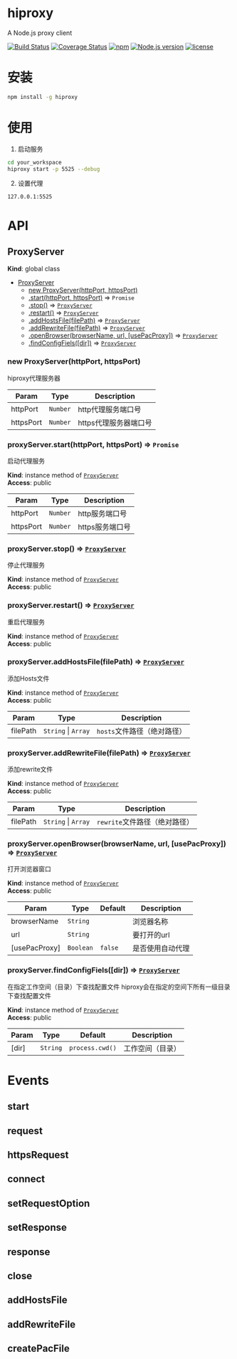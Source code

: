 # hiproxy
A Node.js proxy client

[![Build Status](https://travis-ci.org/zdying/hiproxy.svg?branch=master)](https://travis-ci.org/zdying/hiproxy)
[![Coverage Status](https://coveralls.io/repos/github/zdying/hiproxy/badge.svg?branch=master)](https://coveralls.io/github/zdying/hiproxy?branch=master)
[![npm](https://img.shields.io/npm/v/hiproxy.svg)](https://www.npmjs.com/package/hiproxy)
[![Node.js version](https://img.shields.io/badge/node-%3E%3D0.12.7-orange.svg)](https://nodejs.org/)
[![license](https://img.shields.io/badge/license-MIT-green.svg)](https://github.com/zdying/hiproxy/blob/master/LICENSE)

# 安装

```bash
npm install -g hiproxy
```

# 使用

1. 启动服务
```bash
cd your_workspace
hiproxy start -p 5525 --debug
```

2. 设置代理

```bash
127.0.0.1:5525
```

# API

<a name="ProxyServer"></a>

## ProxyServer
**Kind**: global class  

* [ProxyServer](#ProxyServer)
    * [new ProxyServer(httpPort, httpsPort)](#new_ProxyServer_new)
    * [.start(httpPort, httpsPort)](#ProxyServer+start) ⇒ <code>Promise</code>
    * [.stop()](#ProxyServer+stop) ⇒ <code>[ProxyServer](#ProxyServer)</code>
    * [.restart()](#ProxyServer+restart) ⇒ <code>[ProxyServer](#ProxyServer)</code>
    * [.addHostsFile(filePath)](#ProxyServer+addHostsFile) ⇒ <code>[ProxyServer](#ProxyServer)</code>
    * [.addRewriteFile(filePath)](#ProxyServer+addRewriteFile) ⇒ <code>[ProxyServer](#ProxyServer)</code>
    * [.openBrowser(browserName, url, [usePacProxy])](#ProxyServer+openBrowser) ⇒ <code>[ProxyServer](#ProxyServer)</code>
    * [.findConfigFiels([dir])](#ProxyServer+findConfigFiels) ⇒ <code>[ProxyServer](#ProxyServer)</code>

<a name="new_ProxyServer_new"></a>

### new ProxyServer(httpPort, httpsPort)
hiproxy代理服务器


| Param | Type | Description |
| --- | --- | --- |
| httpPort | <code>Number</code> | http代理服务端口号 |
| httpsPort | <code>Number</code> | https代理服务器端口号 |

<a name="ProxyServer+start"></a>

### proxyServer.start(httpPort, httpsPort) ⇒ <code>Promise</code>
启动代理服务

**Kind**: instance method of <code>[ProxyServer](#ProxyServer)</code>  
**Access**: public  

| Param | Type | Description |
| --- | --- | --- |
| httpPort | <code>Number</code> | http服务端口号 |
| httpsPort | <code>Number</code> | https服务端口号 |

<a name="ProxyServer+stop"></a>

### proxyServer.stop() ⇒ <code>[ProxyServer](#ProxyServer)</code>
停止代理服务

**Kind**: instance method of <code>[ProxyServer](#ProxyServer)</code>  
**Access**: public  
<a name="ProxyServer+restart"></a>

### proxyServer.restart() ⇒ <code>[ProxyServer](#ProxyServer)</code>
重启代理服务

**Kind**: instance method of <code>[ProxyServer](#ProxyServer)</code>  
**Access**: public  
<a name="ProxyServer+addHostsFile"></a>

### proxyServer.addHostsFile(filePath) ⇒ <code>[ProxyServer](#ProxyServer)</code>
添加Hosts文件

**Kind**: instance method of <code>[ProxyServer](#ProxyServer)</code>  
**Access**: public  

| Param | Type | Description |
| --- | --- | --- |
| filePath | <code>String</code> \| <code>Array</code> | `hosts`文件路径（绝对路径） |

<a name="ProxyServer+addRewriteFile"></a>

### proxyServer.addRewriteFile(filePath) ⇒ <code>[ProxyServer](#ProxyServer)</code>
添加rewrite文件

**Kind**: instance method of <code>[ProxyServer](#ProxyServer)</code>  
**Access**: public  

| Param | Type | Description |
| --- | --- | --- |
| filePath | <code>String</code> \| <code>Array</code> | `rewrite`文件路径（绝对路径） |

<a name="ProxyServer+openBrowser"></a>

### proxyServer.openBrowser(browserName, url, [usePacProxy]) ⇒ <code>[ProxyServer](#ProxyServer)</code>
打开浏览器窗口

**Kind**: instance method of <code>[ProxyServer](#ProxyServer)</code>  
**Access**: public  

| Param | Type | Default | Description |
| --- | --- | --- | --- |
| browserName | <code>String</code> |  | 浏览器名称 |
| url | <code>String</code> |  | 要打开的url |
| [usePacProxy] | <code>Boolean</code> | <code>false</code> | 是否使用自动代理 |

<a name="ProxyServer+findConfigFiels"></a>

### proxyServer.findConfigFiels([dir]) ⇒ <code>[ProxyServer](#ProxyServer)</code>
在指定工作空间（目录）下查找配置文件
hiproxy会在指定的空间下所有一级目录下查找配置文件

**Kind**: instance method of <code>[ProxyServer](#ProxyServer)</code>  
**Access**: public  

| Param | Type | Default | Description |
| --- | --- | --- | --- |
| [dir] | <code>String</code> | <code>process.cwd()</code> | 工作空间（目录） |


# Events

## start
## request
## httpsRequest
## connect
## setRequestOption
## setResponse
## response
## close
## addHostsFile
## addRewriteFile
## createPacFile
